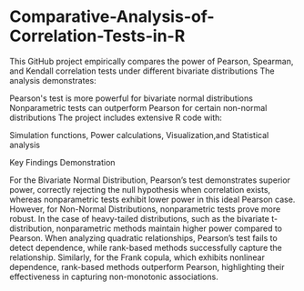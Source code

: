 # Comparative-Analysis-of-Correlation-Tests-in-R
This GitHub project empirically compares the power of Pearson, Spearman, and Kendall correlation tests under different bivariate distributions
The analysis demonstrates:

Pearson's test is more powerful for bivariate normal distributions
Nonparametric tests can outperform Pearson for certain non-normal distributions
The project includes extensive R code with:

Simulation functions, Power calculations, Visualization,and Statistical analysis

Key Findings Demonstration

For the Bivariate Normal Distribution, Pearson’s test demonstrates superior power, correctly rejecting the null hypothesis when correlation exists, whereas nonparametric tests exhibit lower power in this ideal Pearson case. However, for Non-Normal Distributions, nonparametric tests prove more robust. In the case of heavy-tailed distributions, such as the bivariate t-distribution, nonparametric methods maintain higher power compared to Pearson. When analyzing quadratic relationships, Pearson’s test fails to detect dependence, while rank-based methods successfully capture the relationship. Similarly, for the Frank copula, which exhibits nonlinear dependence, rank-based methods outperform Pearson, highlighting their effectiveness in capturing non-monotonic associations.
